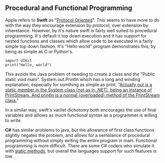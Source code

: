 ## Procedural and Functional Programming

Apple refers to **Swift** as "[Protocol Oriented]()".  This seems to have more to do with the way they encourage extension by protocol, over extension by inheretance.  However, by it's nature swift is fairly well suited to procedural programming.  It's default it top down execution and it has support for nested functions and classes which allow code to be executed in a fairly simple top down fashion.  It's "Hello world" program demonstrates this, by being as simple as C or Python's.  

~~~~
import UIKit
print("Hello, world")
~~~~

This avoids the Java problem of needing to create a class and the "Public static void main".  System.out.Println which has a long and winding explanation, especially for somthing as simple as print, "[Actually out is a static member in the System class (not as in .NET), being an instance of PrintStream. And println is a normal (overloaded) method of the PrintStream class.](http://stackoverflow.com/questions/3406703/whats-the-meaning-of-system-out-println-in-java)"

In a similar way, swift's var/let dichotomy both encourages the use of final variables and alllows as much functional syntax as a programmer is willing to write.

**C#** has similar problems to java, but the allowance of first class functions slightly negates the problem, and allows for a semblance of procedural programming without simply writing the entire program in main. Functional programming is more difficult.  There are some C# coders who simulate it with [static methods](http://mikehadlow.blogspot.com/2015/08/c-program-entirely-with-static-methods.html), but overall the languages support for such features is low.